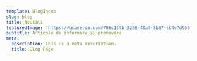 ```yaml
---
template: BlogIndex
slug: blog
title: Noutăți
featuredImage: 'https://ucarecdn.com/786c139b-3208-48af-8b87-cb4e7d955fb5/'
subtitle: Articole de informare și promovare
meta:
  description: This is a meta description.
  title: Blog Page
---
```


